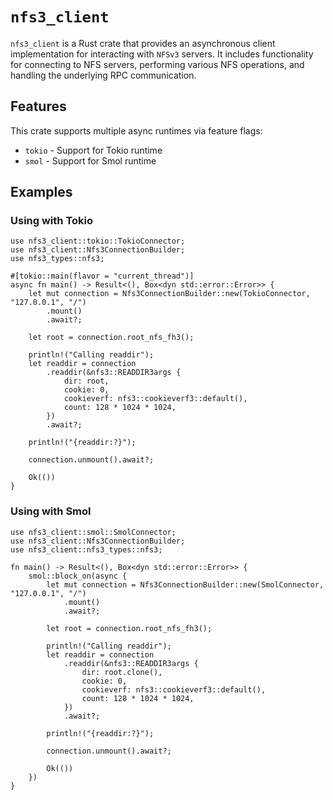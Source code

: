 # `nfs3_client`

`nfs3_client` is a Rust crate that provides an asynchronous client implementation for interacting with `NFSv3` servers. It includes functionality for connecting to NFS servers, performing various NFS operations, and handling the underlying RPC communication.

## Features

This crate supports multiple async runtimes via feature flags:

- `tokio` - Support for Tokio runtime
- `smol` - Support for Smol runtime

## Examples

### Using with Tokio

```rust,no_run
use nfs3_client::tokio::TokioConnector;
use nfs3_client::Nfs3ConnectionBuilder;
use nfs3_types::nfs3;

#[tokio::main(flavor = "current_thread")]
async fn main() -> Result<(), Box<dyn std::error::Error>> {
    let mut connection = Nfs3ConnectionBuilder::new(TokioConnector, "127.0.0.1", "/")
        .mount()
        .await?;

    let root = connection.root_nfs_fh3();

    println!("Calling readdir");
    let readdir = connection
        .readdir(&nfs3::READDIR3args {
            dir: root,
            cookie: 0,
            cookieverf: nfs3::cookieverf3::default(),
            count: 128 * 1024 * 1024,
        })
        .await?;

    println!("{readdir:?}");

    connection.unmount().await?;

    Ok(())
}
```

### Using with Smol

```rust,no_run
use nfs3_client::smol::SmolConnector;
use nfs3_client::Nfs3ConnectionBuilder;
use nfs3_client::nfs3_types::nfs3;

fn main() -> Result<(), Box<dyn std::error::Error>> {
    smol::block_on(async {
        let mut connection = Nfs3ConnectionBuilder::new(SmolConnector, "127.0.0.1", "/")
            .mount()
            .await?;

        let root = connection.root_nfs_fh3();

        println!("Calling readdir");
        let readdir = connection
            .readdir(&nfs3::READDIR3args {
                dir: root.clone(),
                cookie: 0,
                cookieverf: nfs3::cookieverf3::default(),
                count: 128 * 1024 * 1024,
            })
            .await?;

        println!("{readdir:?}");

        connection.unmount().await?;

        Ok(())
    })
}
```
